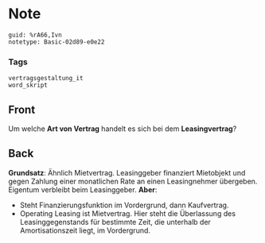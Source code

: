 # Note
```
guid: %rA66,Ivn
notetype: Basic-02d89-e0e22
```

### Tags
```
vertragsgestaltung_it
word_skript
```

## Front
Um welche <b>Art von Vertrag</b> handelt es sich bei dem
<b>Leasingvertrag</b>?

## Back
<b>Grundsatz</b>: Ähnlich Mietvertrag. Leasinggeber finanziert
Mietobjekt und gegen Zahlung einer monatlichen Rate an einen
Leasingnehmer übergeben. Eigentum verbleibt beim Leasinggeber.
<b>Aber</b>:
<ul>
  <li>Steht Finanzierungsfunktion im Vordergrund, dann Kaufvertrag.
  <li>Operating Leasing ist Mietvertrag. Hier steht die Überlassung
  des Leasinggegenstands für bestimmte Zeit, die unterhalb der
  Amortisationszeit liegt, im Vordergrund.
</ul>
